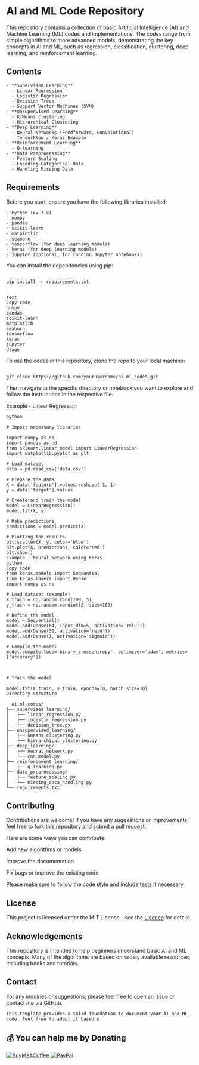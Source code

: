# AI and ML Code Repository

This repository contains a collection of basic Artificial Intelligence (AI) and Machine Learning (ML) codes and implementations. The codes range from simple algorithms to more advanced models, demonstrating the key concepts in AI and ML, such as regression, classification, clustering, deep learning, and reinforcement learning.

## Contents
```
- **Supervised Learning**
  - Linear Regression
  - Logistic Regression
  - Decision Trees
  - Support Vector Machines (SVM)
- **Unsupervised Learning**
  - K-Means Clustering
  - Hierarchical Clustering
- **Deep Learning**
  - Neural Networks (Feedforward, Convolutional)
  - TensorFlow / Keras Example
- **Reinforcement Learning**
  - Q-learning
- **Data Preprocessing**
  - Feature Scaling
  - Encoding Categorical Data
  - Handling Missing Data
```
## Requirements

Before you start, ensure you have the following libraries installed:
```
- Python (>= 3.x)
- numpy
- pandas
- scikit-learn
- matplotlib
- seaborn
- tensorflow (for deep learning models)
- keras (for deep learning models)
- jupyter (optional, for running Jupyter notebooks)
```
You can install the dependencies using pip:
```
```
```
pip install -r requirements.txt
```
```
 ```
```
text
Copy code
numpy
pandas
scikit-learn
matplotlib
seaborn
tensorflow
keras
jupyter
Usage

```
To use the codes in this repository, clone the repo to your local machine:
```

git clone https://github.com/yourusername/ai-ml-codes.git
```
Then navigate to the specific directory or notebook you want to explore and follow the instructions in the respective file.

Example - Linear Regression
```
python

# Import necessary libraries

import numpy as np
import pandas as pd
from sklearn.linear_model import LinearRegression
import matplotlib.pyplot as plt

# Load dataset
data = pd.read_csv('data.csv')

# Prepare the data
X = data['feature'].values.reshape(-1, 1)
y = data['target'].values

# Create and train the model
model = LinearRegression()
model.fit(X, y)

# Make predictions
predictions = model.predict(X)

# Plotting the results
plt.scatter(X, y, color='blue')
plt.plot(X, predictions, color='red')
plt.show()
Example - Neural Network using Keras
python
Copy code
from keras.models import Sequential
from keras.layers import Dense
import numpy as np

# Load dataset (example)
X_train = np.random.rand(100, 5)
y_train = np.random.randint(2, size=100)

# Define the model
model = Sequential()
model.add(Dense(64, input_dim=5, activation='relu'))
model.add(Dense(32, activation='relu'))
model.add(Dense(1, activation='sigmoid'))

# Compile the model
model.compile(loss='binary_crossentropy', optimizer='adam', metrics=['accuracy'])



# Train the model

model.fit(X_train, y_train, epochs=10, batch_size=10)
Directory Structure
```


```
  ai-ml-codes/
├── supervised_learning/
│   ├── linear_regression.py
│   ├── logistic_regression.py
│   └── decision_tree.py
├── unsupervised_learning/
│   ├── kmeans_clustering.py
│   └── hierarchical_clustering.py
├── deep_learning/
│   ├── neural_network.py
│   └── cnn_model.py
├── reinforcement_learning/
│   ├── q_learning.py
├── data_preprocessing/
│   ├── feature_scaling.py
│   └── missing_data_handling.py
└── requirements.txt

```
## Contributing
Contributions are welcome! If you have any suggestions or improvements, feel free to fork this repository and submit a pull request.

Here are some ways you can contribute:



Add new algorithms or models

Improve the documentation

Fix bugs or improve the existing code

Please make sure to follow the code style and include tests if necessary.

## License
This project is licensed under the MIT License - see the [Licence](LICENSE) for details.

## Acknowledgements
This repository is intended to help beginners understand basic AI and ML concepts.
Many of the algorithms are based on widely available resources, including books and tutorials.

## Contact

For any inquiries or suggestions, please feel free to open an issue or contact me via GitHub.

``` 
This template provides a solid foundation to document your AI and ML code. Feel free to adapt it based o
```

 ## 💰 You can help me by Donating
 
  [![BuyMeACoffee](https://img.shields.io/badge/Buy%20Me%20a%20Coffee-ffdd00?style=for-the-badge&logo=buy-me-a-coffee&logoColor=black)](https://buymeacoffee.com/stali.n) [![PayPal](https://img.shields.io/badge/PayPal-00457C?style=for-the-badge&logo=paypal&logoColor=white)](https://paypal.me/stalinStanlyjohn) 
